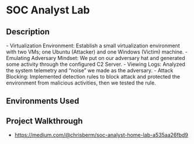 # SOC Analyst Lab

<h2>Description</h2>
- Virtualization Environment: Establish a small virtualization environment with two VMs; one Ubuntu (Attacker) and one Windows (Victim) machine.</b>
- Emulating Adversary Mindset: We put on our adversary hat and generated some activity through the configured C2 Server.</b>
- Viewing Logs: Analyzed the system telemetry and “noise” we made as the adversary.</b>
- <b></b>Attack Blocking: Implemented detection rules to block attack and protected the environment from malicious activities, then we tested the rule.</b>
<h2>Environments Used </h2>

<h2>Project Walkthrough</h2>

- https://medium.com/@chrisberm/soc-analyst-home-lab-a535aa26fbd9

</body>
</html>
